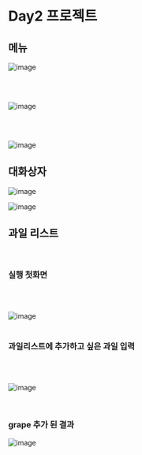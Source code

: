 # Day2 프로젝트

## 메뉴
![image](https://user-images.githubusercontent.com/83248175/125041991-56454180-e0d4-11eb-8231-deae65012bbc.png)

</br>
</br>

![image](https://user-images.githubusercontent.com/83248175/125042096-6e1cc580-e0d4-11eb-8626-5d4b41e5d33b.png)

</br>
</br>


![image](https://user-images.githubusercontent.com/83248175/125042189-87be0d00-e0d4-11eb-8726-edc81703cf6d.png)



## 대화상자
![image](https://user-images.githubusercontent.com/83248175/125042473-d4a1e380-e0d4-11eb-92ca-9047f0e85059.png)


![image](https://user-images.githubusercontent.com/83248175/125042534-e5eaf000-e0d4-11eb-961a-8d8835438eed.png)

## 과일 리스트
</br>

### 실행 첫화면
</br>

</br>

![image](https://user-images.githubusercontent.com/83248175/125043530-fe0f3f00-e0d5-11eb-9927-bc3328281ffe.png)
</br>
</br>




### 과일리스트에 추가하고 싶은 과일 입력 
</br>
</br>

![image](https://user-images.githubusercontent.com/83248175/125043265-bbe5fd80-e0d5-11eb-9b19-46b0bbce12b9.png)

</br>

### grape 추가 된 결과
![image](https://user-images.githubusercontent.com/83248175/125043680-26973900-e0d6-11eb-8a02-6e0536bfec88.png)


